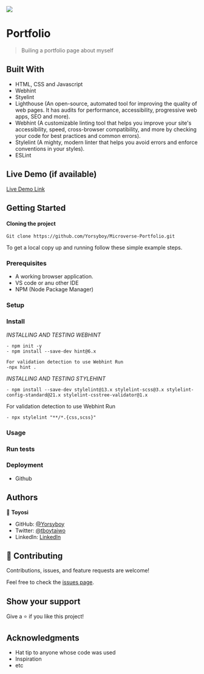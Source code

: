 ![](https://img.shields.io/badge/Microverse-blueviolet)

# Portfolio

> Builing a portfolio page about myself


## Built With

- HTML, CSS and Javascript
- Webhint
- Styelint
- Lighthouse (An open-source, automated tool for improving the quality of web pages. It has audits for performance, accessibility, progressive web apps, SEO and more).
- Webhint (A customizable linting tool that helps you improve your site's accessibility, speed, cross-browser compatibility, and more by checking your code for best practices and common errors).
- Stylelint (A mighty, modern linter that helps you avoid errors and enforce conventions in your styles).
- ESLint

## Live Demo (if available)

[Live Demo Link](https://yorsyboy.github.io/Microverse-Portfolio/)


## Getting Started
#### Cloning the project
```
Git clone https://github.com/Yorsyboy/Microverse-Portfolio.git
```


To get a local copy up and running follow these simple example steps.

### Prerequisites
- A working browser application.
- VS code or anu other IDE
- NPM (Node Package Manager)
### Setup

### Install
*INSTALLING AND TESTING WEBHINT*
```
- npm init -y
- npm install --save-dev hint@6.x
```
```
For validation detection to use Webhint Run
-npx hint .
```

*INSTALLING AND TESTING STYLEHINT*
```
- npm install --save-dev stylelint@13.x stylelint-scss@3.x stylelint-config-standard@21.x stylelint-csstree-validator@1.x
```

For validation detection to use Webhint Run
```
- npx stylelint "**/*.{css,scss}"
```


### Usage

### Run tests

### Deployment
- Github



## Authors

👤 **Toyosi**

- GitHub: [@Yorsyboy](https://github.com/Yorsyboy)
- Twitter: [@tboytaiwo](https://twitter.com/Tboytaiwo)
- LinkedIn: [LinkedIn](https://linkedin.com/in/taiwo-toyosi)


## 🤝 Contributing

Contributions, issues, and feature requests are welcome!

Feel free to check the [issues page](../../issues/).

## Show your support

Give a ⭐️ if you like this project!

## Acknowledgments

- Hat tip to anyone whose code was used
- Inspiration
- etc


